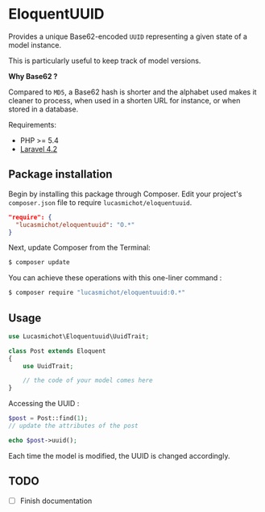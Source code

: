 EloquentUUID
===========

Provides a unique Base62-encoded `UUID` representing a given state of a model instance.

This is particularly useful to keep track of model versions.

**Why Base62 ?**

Compared to `MD5`, a Base62 hash is shorter and the alphabet used makes it cleaner to process, when used in a shorten URL for instance, or when stored in a database.

Requirements:
* PHP >= 5.4
* [Laravel 4.2](http://laravel.com/)

## Package installation

Begin by installing this package through Composer. Edit your project's `composer.json` file to require `lucasmichot/eloquentuuid`.

```json
"require": {
  "lucasmichot/eloquentuuid": "O.*"
}
```

Next, update Composer from the Terminal:

```sh
$ composer update
```

You can achieve these operations with this one-liner command :

```sh
$ composer require "lucasmichot/eloquentuuid:0.*"
```

## Usage

```php
use Lucasmichot\Eloquentuuid\UuidTrait;

class Post extends Eloquent
{
    use UuidTrait;

    // the code of your model comes here
}
```

Accessing the UUID :

```php
$post = Post::find(1);
// update the attributes of the post

echo $post->uuid();
```

Each time the model is modified, the UUID is changed accordingly.


## TODO
* [ ] Finish documentation
